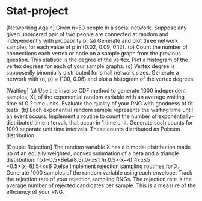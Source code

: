 # Stat-project
[Networking Again] 
Given n=50 people in a social network. Suppose any given unordered pair of two people are connected at random and independently with probability p:
(a) Generate and plot three network samples for each value of p in {0.02, 0.09, 0.12}. 
(b) Count the number of connections each vertex or node on a sample graph from the previous question. This statistic is the degree of the vertex. Plot a histogram of the vertex degrees for each of your sample graphs. 
(c) Vertex degree is supposedly binomially distributed for small network sizes. Generate a network with (n, p) = (100, 0.06) and plot a histogram of the vertex degrees. 

[Waiting] 
(a) Use the inverse CDF method to generate 1000 independent samples, Xi, of the exponential random variable with an average waiting time of 0.2 time units.  Evaluate the quality of your RNG with goodness of fit tests. 
(b) Each exponential random sample represents the waiting time until an event occurs. Implement a routine to count the number of exponentially-distributed time intervals that occur in 1 time unit. Generate such counts for 1000 separate unit time intervals. These counts distributed as Poisson distribution.

[Double Rejection] 
The random variable X has a bimodal distribution made up of an equally weighted, convex summation of a beta and a triangle distribution: f(x)=0.5×Beta(8,5),0<x≤1 /n
     0.5×(x−4),4<x≤5 
     −0.5×(x−6),5<x≤6 0,else 
Implement rejection sampling routines for X. Generate 1000 samples of the random variable using each envelope. Track the rejection rate of your rejection sampling RNGs. The rejection rate is the average number of rejected candidates per sample. This is a measure of the efficiency of your RNG.

